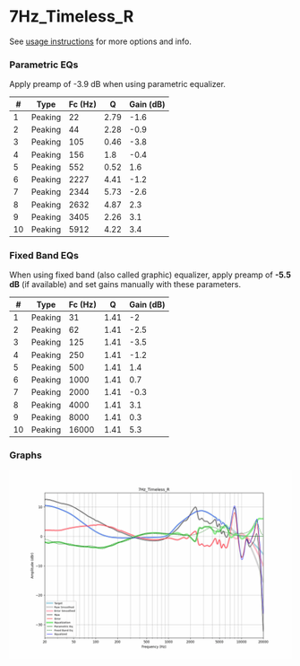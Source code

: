 # 7Hz_Timeless_R
See [usage instructions](https://github.com/jaakkopasanen/AutoEq#usage) for more options and info.

### Parametric EQs
Apply preamp of -3.9 dB when using parametric equalizer.

|   # | Type    |   Fc (Hz) |    Q |   Gain (dB) |
|-----|---------|-----------|------|-------------|
|   1 | Peaking |        22 | 2.79 |        -1.6 |
|   2 | Peaking |        44 | 2.28 |        -0.9 |
|   3 | Peaking |       105 | 0.46 |        -3.8 |
|   4 | Peaking |       156 | 1.8  |        -0.4 |
|   5 | Peaking |       552 | 0.52 |         1.6 |
|   6 | Peaking |      2227 | 4.41 |        -1.2 |
|   7 | Peaking |      2344 | 5.73 |        -2.6 |
|   8 | Peaking |      2632 | 4.87 |         2.3 |
|   9 | Peaking |      3405 | 2.26 |         3.1 |
|  10 | Peaking |      5912 | 4.22 |         3.4 |

### Fixed Band EQs
When using fixed band (also called graphic) equalizer, apply preamp of **-5.5 dB** (if available) and set gains manually with these parameters.

|   # | Type    |   Fc (Hz) |    Q |   Gain (dB) |
|-----|---------|-----------|------|-------------|
|   1 | Peaking |        31 | 1.41 |        -2   |
|   2 | Peaking |        62 | 1.41 |        -2.5 |
|   3 | Peaking |       125 | 1.41 |        -3.5 |
|   4 | Peaking |       250 | 1.41 |        -1.2 |
|   5 | Peaking |       500 | 1.41 |         1.4 |
|   6 | Peaking |      1000 | 1.41 |         0.7 |
|   7 | Peaking |      2000 | 1.41 |        -0.3 |
|   8 | Peaking |      4000 | 1.41 |         3.1 |
|   9 | Peaking |      8000 | 1.41 |         0.3 |
|  10 | Peaking |     16000 | 1.41 |         5.3 |

### Graphs
![](./7Hz_Timeless_R.png)
